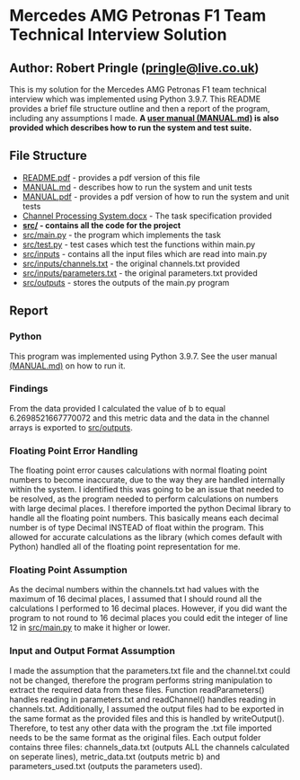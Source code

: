 # Mercedes AMG Petronas F1 Team Technical Interview Solution

## Author: Robert Pringle (pringle@live.co.uk)

This is my solution for the Mercedes AMG Petronas F1 team technical interview which was implemented using Python 3.9.7. This README provides a brief file structure outline and then a report of the program, including any assumptions I made. **A [user manual (MANUAL.md)](MANUAL.md) is also provided which describes how to run the system and test suite.**


## File Structure
* [README.pdf](README.pdf) - provides a pdf version of this file
* [MANUAL.md](MANUAL.md) - describes how to run the system and unit tests
* [MANUAL.pdf](MANUAL.pdf) - provides a pdf version of how to run the system and unit tests
* [Channel Processing System.docx](Channel%20Processing%20System.docx) - The task specification provided
* **[src/](src) - contains all the code for the project**
* [src/main.py](src/main.py) - the program which implements the task
* [src/test.py](src/test.py) - test cases which test the functions within main.py
* [src/inputs](src/inputs) - contains all the input files which are read into main.py
* [src/inputs/channels.txt](src/inputs/channels.txt) - the original channels.txt provided 
* [src/inputs/parameters.txt](src/inputs/parameters.txt) - the original parameters.txt provided 
* [src/outputs](src/output) - stores the outputs of the main.py program

## Report

### **Python**
This program was implemented using Python 3.9.7. See the user manual [(MANUAL.md)](MANUAL.md) on how to run it.

### **Findings**

From the data provided I calculated the value of b to equal 6.2698521667770072 and this metric data and the data in the channel arrays is exported to [src/outputs](src/output).


### **Floating Point Error Handling**

The floating point error causes calculations with normal floating point numbers to become inaccurate, due to the way they are handled internally within the system. I identified this was going to be an issue that needed to be resolved, as the program needed to perform calculations on numbers with large decimal places. I therefore imported the python Decimal library to handle all the floating point numbers. This basically means each decimal number is of type Decimal INSTEAD of float within the program. This allowed for accurate calculations as the library (which comes default with Python) handled all of the floating point representation for me.

### **Floating Point Assumption**
As the decimal numbers within the channels.txt had values with the maximum of 16 decimal places, I assumed that I should round all the calculations I performed to 16 decimal places. However, if you did want the program to not round to 16 decimal places you could edit the integer of line 12 in [src/main.py](src/main.py) to make it higher or lower.

### **Input and Output Format Assumption**

I made the assumption that the parameters.txt file and the channel.txt could not be changed, therefore the program performs string manipulation to extract the required data from these files. Function readParameters() handles reading in parameters.txt and readChannel() handles reading in channels.txt. Additionally, I assumed the output files had to be exported in the same format as the provided files and this is handled by writeOutput(). Therefore, to test any other data with the program the .txt file imported needs to be the same format as the original files. Each output folder contains three files: channels_data.txt (outputs ALL the channels calculated on seperate lines), metric_data.txt (outputs metric b) and parameters_used.txt (outputs the parameters used).